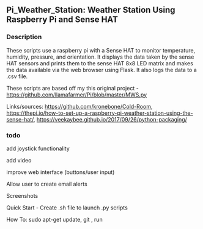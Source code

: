 ## Pi_Weather_Station: Weather Station Using Raspberry Pi and Sense HAT

### Description
These scripts use a raspberry pi with a Sense HAT to monitor temperature, humidity, pressure, and orientation. It displays the data taken by the sense HAT sensors and prints them to the sense HAT 8x8 LED matrix and makes the data available via the web browser using Flask. It also logs the data to a .csv file.

These scripts are based off my this original project - https://github.com/llamafarmer/Pi/blob/master/MWS.py

Links/sources: https://github.com/kronebone/Cold-Room, https://thepi.io/how-to-set-up-a-raspberry-pi-weather-station-using-the-sense-hat/, https://veekaybee.github.io/2017/09/26/python-packaging/

### todo
add joystick functionality

add video

improve web interface (buttons/user input)

Allow user to create email alerts

Screenshots

Quick Start - Create .sh file to launch .py scripts

How To: sudo apt-get update, git <path to git>, run
